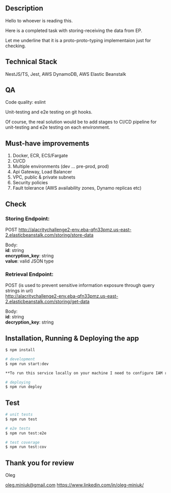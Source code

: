 ## Description

Hello to whoever is reading this.

Here is a completed task with storing-receiving the data from EP.

Let me underline that it is a proto-proto-typing implementaion just for checking.

## Technical Stack
NestJS/TS, Jest, AWS DynamoDB, AWS Elastic Beanstalk

## QA
Code quality: eslint

Unit-testing and e2e testing on git hooks.

Of course, the real solution would be to add stages to CI/CD pipeline for unit-testing and e2e testing on each environment.

## Must-have improvements

1) Docker, ECR, ECS/Fargate
2) CI/CD
3) Multiple environments (dev ... pre-prod, prod)
3) Api Gateway, Load Balancer
4) VPC, public & private subnets
5) Security policies
6) Fault tolerance (AWS availability zones, Dynamo replicas etc)

## Check

### Storing Endpoint:

POST 
http://alacritychallenge2-env.eba-qfn33pmz.us-east-2.elasticbeanstalk.com/storing/store-data

Body:\
**id**: string\
**encryption_key**: string\
**value**: valid JSON type

### Retrieval Endpoint:

POST (is used to prevent sensitive information exposure through query strings in url)\
http://alacritychallenge2-env.eba-qfn33pmz.us-east-2.elasticbeanstalk.com/storing/get-data

Body:\
**id**: string\
**decryption_key**: string


## Installation, Running & Deploying the app

```bash
$ npm install

# development
$ npm run start:dev

**To run this service locally on your machine I need to configure IAM role for you in my AWS account**

# deploying
$ npm run deploy
```

## Test

```bash
# unit tests
$ npm run test

# e2e tests
$ npm run test:e2e

# test coverage
$ npm run test:cov
```

## Thank you for review
Oleg

oleg.miniuk@gmail.com
https://www.linkedin.com/in/oleg-miniuk/
